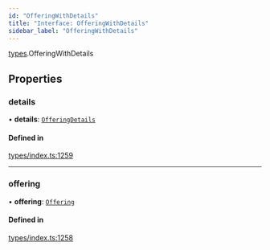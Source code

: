```yaml
---
id: "OfferingWithDetails"
title: "Interface: OfferingWithDetails"
sidebar_label: "OfferingWithDetails"
---
```


[types](../../../modules/Types/Types.md).OfferingWithDetails

## Properties

### details

• **details**: [`OfferingDetails`](../../API/Entities/Offering/Types/OfferingDetails/OfferingDetails.md)

#### Defined in

[types/index.ts:1259](https://github.com/PolymeshAssociation/polymesh-sdk/blob/adcc38781/src/types/index.ts#L1259)

___

### offering

• **offering**: [`Offering`](../../../classes/API/Entities/Offering/Offering.md)

#### Defined in

[types/index.ts:1258](https://github.com/PolymeshAssociation/polymesh-sdk/blob/adcc38781/src/types/index.ts#L1258)
